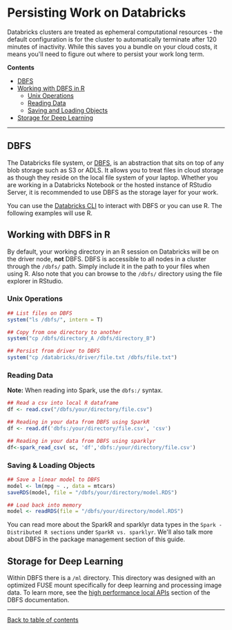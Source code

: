 # Persisting Work on Databricks
Databricks clusters are treated as ephemeral computational resources - the default configuration is for the cluster to automatically terminate after 120 minutes of inactivity.  While this saves you a bundle on your cloud costs, it means you'll need to figure out where to persist your work long term.  

**Contents**
* [DBFS](#dbfs)
* [Working with DBFS in R](#working-with-dbfs-in-r)
  * [Unix Operations](#unix-operations)
  * [Reading Data](#reading-data)
  * [Saving and Loading Objects](#saving-and-loading-objects)
* [Storage for Deep Learning](#storage-for-deep-learning)
___

## DBFS
The Databricks file system, or [DBFS](https://docs.databricks.com/user-guide/databricks-file-system.html#databricks-file-system), is an abstraction that sits on top of any blob storage such as S3 or ADLS. It allows you to treat files in cloud storage as though they reside on the local file system of your laptop.  Whether you are working in a Databricks Notebook or the hosted instance of RStudio Server, it is recommended to use DBFS as the storage layer for your work.  

You can use the [Databricks CLI](https://docs.databricks.com/user-guide/dev-tools/databricks-cli.html#dbfs-cli) to interact with DBFS or you can use R.  The following examples will use R. 

## Working with DBFS in R

By default, your working directory in an R session on Databricks will be on the driver node, **not** DBFS.  DBFS is accessible to all nodes in a cluster through the `/dbfs/` path.  Simply include it in the path to your files when using R.  Also note that you can browse to the `/dbfs/` directory using the file explorer in RStudio.

### Unix Operations
```R
## List files on DBFS
system("ls /dbfs/", intern = T)

## Copy from one directory to another
system("cp /dbfs/directory_A /dbfs/directory_B")

## Persist from driver to DBFS
system("cp /databricks/driver/file.txt /dbfs/file.txt")
```

### Reading Data

**Note:** When reading into Spark, use the `dbfs:/` syntax.

```R
## Read a csv into local R dataframe
df <- read.csv("/dbfs/your/directory/file.csv")

## Reading in your data from DBFS using SparkR
df <- read.df('dbfs:/your/directory/file.csv', 'csv')

## Reading in your data from DBFS using sparklyr
df<-spark_read_csv( sc, 'df','dbfs:/your/directory/file.csv')
```

### Saving & Loading Objects

```R
## Save a linear model to DBFS
model <- lm(mpg ~ ., data = mtcars)
saveRDS(model, file = "/dbfs/your/directory/model.RDS")

## Load back into memory
model <- readRDS(file = "/dbfs/your/directory/model.RDS")
```

You can read more about the SparkR and sparklyr data types in the `Spark - Distributed R sections` under `SparkR vs. sparklyr`.  We'll also talk more about DBFS in the package management section of this guide.

## Storage for Deep Learning
Within DBFS there is a `/ml` directory. This directory was designed with an optimized FUSE mount specifically for deep learning and processing image data. To learn more, see the [high performance local APIs](https://docs.databricks.com/user-guide/databricks-file-system.html#high-performance-local-apis) section of the DBFS documentation.


___
[Back to table of contents](https://github.com/marygracemoesta/R-User-Guide#contents)
